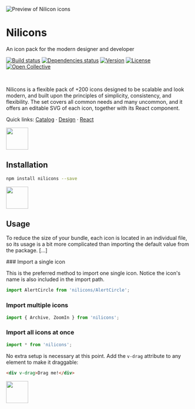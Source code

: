 ![Preview of Nilicon icons](https://user-images.githubusercontent.com/13088397/77941568-e4176780-72a9-11ea-9d1c-67a550180198.png)

# Nilicons
An icon pack for the modern designer and developer</p>

[![Build status](https://travis-ci.org/nil/nilicons.svg?branch=master)](https://travis-ci.org/nil/nilicons)
[![Dependencies status](https://img.shields.io/david/dev/nil/nilicons.svg)](https://david-dm.org/nil/nilicons)
[![Version](https://img.shields.io/npm/v/nilicons.svg)](https://www.npmjs.com/package/nilicons)
[![License](https://img.shields.io/npm/l/nilicons.svg)](https://github.com/nil/nilicons/blob/master/LICENSE)
[![Open Collective](https://img.shields.io/opencollective/all/nilicons?label=backers)](https://opencollective.com/nilicons)

<br />

Nilicons is a flexible pack of +200 icons designed to be scalable and look modern, and built upon the principles of simplicity, consistency, and flexibility. The set covers all common needs and many uncommon, and it offers an editable SVG of each icon, together with its React component.

Quick links: [Catalog](nil.github.io/nilicons) · [Design](nil.github.io/nilicons/guidelines) · [React](#installation)

<img src="https://user-images.githubusercontent.com/13088397/77941215-56d41300-72a9-11ea-9efd-8b0498416185.png" aria-hidden="true" height="60px" />

## Installation

```sh
npm install nilicons --save
```

<img src="https://user-images.githubusercontent.com/13088397/78355635-4e801e80-75ae-11ea-9e4b-7d6b63e3882a.png" aria-hidden="true" height="60px" />

## Usage

To reduce the size of your bundle, each icon is located in an individual file, so its usage is a bit more complicated than importing the default value from the package. [...]

### Import a single icon

This is the preferred method to import one single icon. Notice the icon's name is also included in the import path.

```js
import AlertCircle from 'nilicons/AlertCircle';
```

### Import multiple icons

```js
import { Archive, ZoomIn } from 'nilicons';
```

### Import all icons at once

```js
import * from 'nilicons';
```

No extra setup is necessary at this point. Add the `v-drag` attribute to any element to make it draggable:

```html
<div v-drag>Drag me!</div>
```

<img src="https://user-images.githubusercontent.com/13088397/77941215-56d41300-72a9-11ea-9efd-8b0498416185.png" aria-hidden="true" height="60px" />
